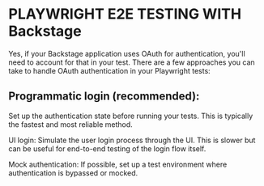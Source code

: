 # PLAYWRIGHT E2E TESTING WITH Backstage
Yes, if your Backstage application uses OAuth for authentication, you'll need to account for that in your test. 
There are a few approaches you can take to handle OAuth authentication in your Playwright tests:

## Programmatic login (recommended):
Set up the authentication state before running your tests. 
This is typically the fastest and most reliable method.

UI login:
Simulate the user login process through the UI. This is slower but can be useful for end-to-end testing of the login flow itself.

Mock authentication:
If possible, set up a test environment where authentication is bypassed or mocked.
